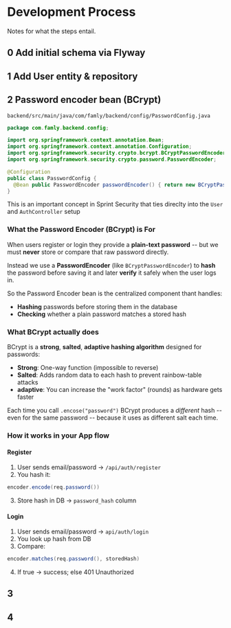 # Development Process
Notes for what the steps entail.

## 0 Add initial schema via Flyway

## 1 Add User entity & repository

## 2 Password encoder bean (BCrypt)
`backend/src/main/java/com/famly/backend/config/PasswordConfig.java`
```java
package com.famly.backend.config;

import org.springframework.context.annotation.Bean;
import org.springframework.context.annotation.Configuration;
import org.springframework.security.crypto.bcrypt.BCryptPasswordEncoder;
import org.springframework.security.crypto.password.PasswordEncoder;

@Configuration
public class PasswordConfig {
  @Bean public PasswordEncoder passwordEncoder() { return new BCryptPasswordEncoder(); }
}

```
This is an important concept in Sprint Security that ties direclty into the `User` and `AuthController` setup
### What the Password Encoder (BCrypt) is For
When users register or login they provide a **plain-text password** -- but we must **never** store or compare that raw password directly.

Instead we use a **PasswordEncoder** (like `BCryptPasswordEncoder`) to **hash** the password before saving it and later **verify** it safely when the user logs in.

So the Password Encoder bean is the centralized component thant handles:
- **Hashing** passwords before storing them in the database
- **Checking** whether a plain password matches a stored hash

### What BCrypt actually does

BCrypt is a **strong**, **salted**, **adaptive hashing algorithm** designed for passwords:
- **Strong**: One-way function (impossible to reverse)
- **Salted**: Adds random data to each hash  to prevent rainbow-table attacks
- **adaptive**: You can increase the "work factor" (rounds) as hardware gets faster

Each time you call `.encose("password")` BCrypt produces a *different* hash -- even for the same password -- because it uses as different salt each time.

### How it works in your App flow
#### Register
1. User sends email/password -> `/api/auth/register`
2. You hash it: 
```java
encoder.encode(req.password())
```
3. Store hash in DB -> `password_hash` column
#### Login
1. User sends email/password -> `api/auth/login`
2. You look up hash from DB
3. Compare:
```java
encoder.matches(req.password(), storedHash)
```
4. If true -> success; else 401 Unauthorized
## 3 

## 4 